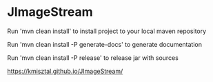 # JImageStream

Run 'mvn clean install' to install project to your local maven repository

Run 'mvn clean install -P generate-docs' to generate documentation

Run 'mvn clean install -P release' to release jar with sources

https://kmisztal.github.io/JImageStream/
